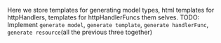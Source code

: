 Here we store templates for generating model types, html templates for
httpHandlers, templates for httpHandlerFuncs them selves.
TODO: Implement `generate model`, `generate template`, `generate handlerFunc`, `generate resource`(all the previous three together)
